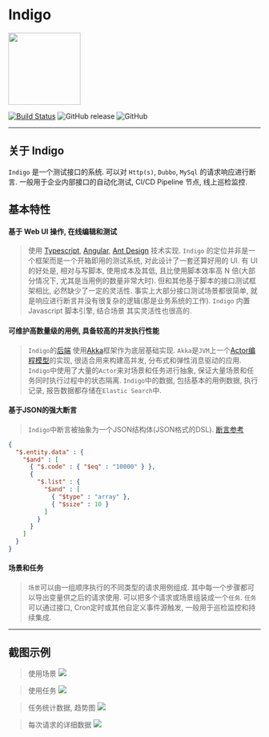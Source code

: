 # Indigo

<img src="./images/indigo.png" height="144">

[![Build Status](https://travis-ci.org/asura-pro/indigo.svg?branch=master)](https://travis-ci.org/asura-pro/indigo)
![GitHub release](https://img.shields.io/github/release/asura-pro/indigo.svg)
![GitHub](https://img.shields.io/github/license/asura-pro/indigo.svg)

---

## 关于 Indigo

`Indigo` 是一个测试接口的系统. 可以对 `Http(s)`, `Dubbo`, `MySql` 的请求响应进行断言. 一般用于企业内部接口的自动化测试, CI/CD Pipeline 节点, 线上巡检监控.

## 基本特性

#### 基于 Web UI 操作, 在线编辑和测试

> 使用 [Typescript](http://www.typescriptlang.org/), [Angular](https://angular.io/), [Ant Design](https://ng.ant.design/docs/introduce/zh) 技术实现. `Indigo` 的定位并非是一个框架而是一个开箱即用的测试系统, 对此设计了一套还算好用的 UI. 有 UI 的好处是, 相对与写脚本, 使用成本及其低, 且比使用脚本效率高 N 倍(大部分情况下, 尤其是当用例的数量非常大时). 但和其他基于脚本的接口测试框架相比, 必然缺少了一定的灵活性. 事实上大部分接口测试场景都很简单, 就是响应进行断言并没有很复杂的逻辑(那是业务系统的工作). `Indigo` 内置 Javascript 脚本引擎, 结合场景 其实灵活性也很高的.

#### 可维护高数量级的用例, 具备较高的并发执行性能

> `Indigo`的[后端](https://github.com/asura-pro/asura) 使用[Akka](https://akka.io/)框架作为底层基础实现. `Akka`是`JVM`上一个[Actor编程模型](https://doc.akka.io/docs/akka/current/guide/actors-motivation.html)的实现, 很适合用来构建高并发, 分布式和弹性消息驱动的应用. `Indigo`中使用了大量的`Actor`来对场景和任务进行抽象, 保证大量场景和任务同时执行过程中的状态隔离. `Indigo`中的数据, 包括基本的用例数据, 执行记录, 报告数据都存储在`Elastic Search`中.

#### 基于JSON的强大断言

> `Indigo`中断言被抽象为一个JSON结构体(JSON格式的DSL). [断言参考](https://asura-pro.github.io/indigo-docs/#/zh-cn/assertion)
``` json
{
  "$.entity.data" : {
    "$and" : [
      { "$.code" : { "$eq" : "10000" } },
      {
        "$.list" : {
          "$and" : [
            { "$type" : "array" },
            { "$size" : 10 }
          ]
        }
      }
    ]
  }
}
```

#### 场景和任务

> `场景`可以由一组顺序执行的不同类型的请求用例组成. 其中每一个步骤都可以导出变量供之后的请求使用. 可以把多个请求或场景组装成一个`任务`. `任务`可以通过接口, Cron定时或其他自定义事件源触发, 一般用于巡检监控和持续集成. 

---

## 截图示例

> 使用场景
> ![](./images/scenario.gif)

> 使用任务
> ![](./images/job.gif)

> 任务统计数据, 趋势图
> ![](./images/create-a-job-report.png)

> 每次请求的详细数据
> ![](./images/create-a-job-report-item.png)
